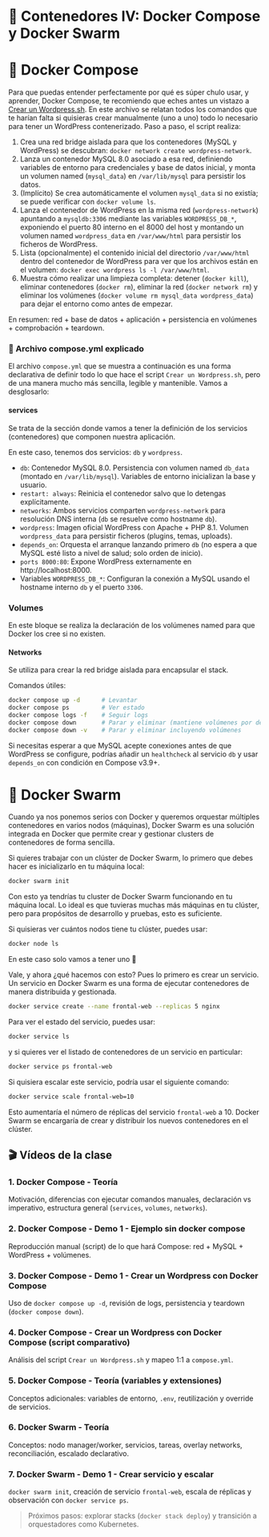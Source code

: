 # 🧩 Contenedores IV: Docker Compose y Docker Swarm

# 🐙 Docker Compose

Para que puedas entender perfectamente por qué es súper chulo usar, y aprender, Docker Compose, te recomiendo que eches antes un vistazo a [Crear un Wordpress.sh](Crear%20un%20Wordpress.sh). En este archivo se relatan todos los comandos que te harían falta si quisieras crear manualmente (uno a uno) todo lo necesario para tener un WordPress contenerizado. Paso a paso, el script realiza:

1. Crea una red bridge aislada para que los contenedores (MySQL y WordPress) se descubran: `docker network create wordpress-network`.
2. Lanza un contenedor MySQL 8.0 asociado a esa red, definiendo variables de entorno para credenciales y base de datos inicial, y monta un volumen named (`mysql_data`) en `/var/lib/mysql` para persistir los datos.
3. (Implícito) Se crea automáticamente el volumen `mysql_data` si no existía; se puede verificar con `docker volume ls`.
4. Lanza el contenedor de WordPress en la misma red (`wordpress-network`) apuntando a `mysqldb:3306` mediante las variables `WORDPRESS_DB_*`, exponiendo el puerto 80 interno en el 8000 del host y montando un volumen named `wordpress_data` en `/var/www/html` para persistir los ficheros de WordPress.
5. Lista (opcionalmente) el contenido inicial del directorio `/var/www/html` dentro del contenedor de WordPress para ver que los archivos están en el volumen: `docker exec wordpress ls -l /var/www/html`.
6. Muestra cómo realizar una limpieza completa: detener (`docker kill`), eliminar contenedores (`docker rm`), eliminar la red (`docker network rm`) y eliminar los volúmenes (`docker volume rm mysql_data wordpress_data`) para dejar el entorno como antes de empezar.

En resumen: red + base de datos + aplicación + persistencia en volúmenes + comprobación + teardown.

### 📄 Archivo compose.yml explicado
El archivo `compose.yml` que se muestra a continuación es una forma declarativa de definir todo lo que hace el script `Crear un Wordpress.sh`, pero de una manera mucho más sencilla, legible y mantenible. Vamos a desglosarlo:

#### services

Se trata de la sección donde vamos a tener la definición de los servicios (contenedores) que componen nuestra aplicación.

En este caso, tenemos dos servicios: `db` y `wordpress`.

- `db`: Contenedor MySQL 8.0. Persistencia con volumen named `db_data` (montado en `/var/lib/mysql`). Variables de entorno inicializan la base y usuario.
- `restart: always`: Reinicia el contenedor salvo que lo detengas explícitamente.
- `networks`: Ambos servicios comparten `wordpress-network` para resolución DNS interna (`db` se resuelve como hostname `db`).
- `wordpress`: Imagen oficial WordPress con Apache + PHP 8.1. Volumen `wordpress_data` para persistir ficheros (plugins, temas, uploads).
- `depends_on`: Orquesta el arranque lanzando primero `db` (no espera a que MySQL esté listo a nivel de salud; solo orden de inicio).
- `ports 8000:80`: Expone WordPress externamente en http://localhost:8000.
- Variables `WORDPRESS_DB_*`: Configuran la conexión a MySQL usando el hostname interno `db` y el puerto `3306`.

### Volumes

En este bloque se realiza la declaración de los volúmenes named para que Docker los cree si no existen.


#### Networks

Se utiliza para crear la red bridge aislada para encapsular el stack.


Comandos útiles:
```bash
docker compose up -d      # Levantar
docker compose ps         # Ver estado
docker compose logs -f    # Seguir logs
docker compose down       # Parar y eliminar (mantiene volúmenes por defecto)
docker compose down -v    # Parar y eliminar incluyendo volúmenes
```

Si necesitas esperar a que MySQL acepte conexiones antes de que WordPress se configure, podrías añadir un `healthcheck` al servicio `db` y usar `depends_on` con condición en Compose v3.9+.


# 🐝 Docker Swarm

Cuando ya nos ponemos serios con Docker y queremos orquestar múltiples contenedores en varios nodos (máquinas), Docker Swarm es una solución integrada en Docker que permite crear y gestionar clusters de contenedores de forma sencilla. 

Si quieres trabajar con un clúster de Docker Swarm, lo primero que debes hacer es inicializarlo en tu máquina local:

```bash
docker swarm init
```

Con esto ya tendrías tu cluster de Docker Swarm funcionando en tu máquina local. Lo ideal es que tuvieras muchas más máquinas en tu clúster, pero para propósitos de desarrollo y pruebas, esto es suficiente.

Si quisieras ver cuántos nodos tiene tu clúster, puedes usar:

```bash
docker node ls
```

En este caso solo vamos a tener uno 🙈


Vale, y ahora ¿qué hacemos con esto? Pues lo primero es crear un servicio. Un servicio en Docker Swarm es una forma de ejecutar contenedores de manera distribuida y gestionada.

```bash
docker service create --name frontal-web --replicas 5 nginx
```
Para ver el estado del servicio, puedes usar:

```bash
docker service ls
```

y si quieres ver el listado de contenedores de un servicio en particular:

```bash
docker service ps frontal-web
```

Si quisiera escalar este servicio, podría usar el siguiente comando:

```bash
docker service scale frontal-web=10
```

Esto aumentaría el número de réplicas del servicio `frontal-web` a 10. Docker Swarm se encargaría de crear y distribuir los nuevos contenedores en el clúster.

## 🎬 Vídeos de la clase

### 1. Docker Compose - Teoría
Motivación, diferencias con ejecutar comandos manuales, declaración vs imperativo, estructura general (`services`, `volumes`, `networks`).

### 2. Docker Compose - Demo 1 - Ejemplo sin docker compose
Reproducción manual (script) de lo que hará Compose: red + MySQL + WordPress + volúmenes.

### 3. Docker Compose - Demo 1 - Crear un Wordpress con Docker Compose
Uso de `docker compose up -d`, revisión de logs, persistencia y teardown (`docker compose down`).

### 4. Docker Compose - Crear un Wordpress con Docker Compose (script comparativo)
Análisis del script `Crear un Wordpress.sh` y mapeo 1:1 a `compose.yml`.

### 5. Docker Compose - Teoría (variables y extensiones)
Conceptos adicionales: variables de entorno, `.env`, reutilización y override de servicios.

### 6. Docker Swarm - Teoría
Conceptos: nodo manager/worker, servicios, tareas, overlay networks, reconciliación, escalado declarativo.

### 7. Docker Swarm - Demo 1 - Crear servicio y escalar
`docker swarm init`, creación de servicio `frontal-web`, escala de réplicas y observación con `docker service ps`.

> Próximos pasos: explorar stacks (`docker stack deploy`) y transición a orquestadores como Kubernetes.
````
